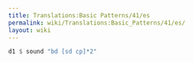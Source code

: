 ```yaml
---
title: Translations:Basic Patterns/41/es
permalink: wiki/Translations:Basic_Patterns/41/es/
layout: wiki
---
```


``` Haskell
d1 $ sound "bd [sd cp]*2"
```
